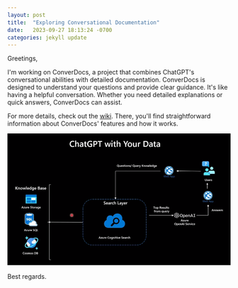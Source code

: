 ```yaml
---
layout: post
title:  "Exploring Conversational Documentation"
date:   2023-09-27 18:13:24 -0700
categories: jekyll update
---
```

Greetings,

I'm working on ConverDocs, a project that combines ChatGPT's conversational abilities with detailed documentation. ConverDocs is designed to understand your questions and provide clear guidance. It's like having a helpful conversation. Whether you need detailed explanations or quick answers, ConverDocs can assist.

For more details, check out the [wiki](https://github.com/jose-salgado81/converdocs/wiki). There, you'll find straightforward information about ConverDocs' features and how it works.

![Diagram of the architecture of the project](/architecture.png)

Best regards.
